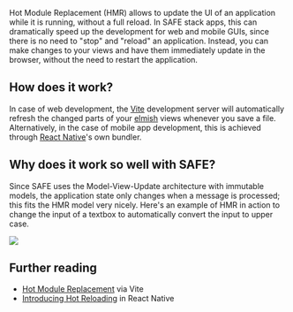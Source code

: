 Hot Module Replacement (HMR) allows to update the UI of an application while it is running, without a full reload. In SAFE stack apps, this can dramatically speed up the development for web and mobile GUIs, since there is no need to "stop" and "reload" an application. Instead, you can make changes to your views and have them immediately update in the browser, without the need to restart the application.

## How does it work?
In case of web development, the [Vite](https://vitejs.dev/) development server will automatically refresh the changed parts of your [elmish](https://github.com/elmish/elmish) views whenever you save a file. Alternatively, in the case of mobile app development, this is achieved through [React Native](https://facebook.github.io/react-native/)'s own bundler.

## Why does it work so well with SAFE?
Since SAFE uses the Model-View-Update architecture with immutable models, the application state only changes when a message is processed; this fits the HMR model very nicely. Here's an example of HMR in action to change the input of a textbox to automatically convert the input to upper case.

![](https://user-images.githubusercontent.com/1781813/39061043-5aa3737e-44c3-11e8-9789-029b285f180c.gif)

## Further reading
* [Hot Module Replacement](https://vitejs.dev/guide/features.html#hot-module-replacement) via Vite
* [Introducing Hot Reloading](https://facebook.github.io/react-native/blog/2016/03/24/introducing-hot-reloading.html) in React Native
